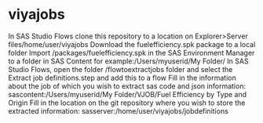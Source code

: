 # viyajobs
In SAS Studio Flows clone this repository to a location on Explorer>Server files/home/user/viyajobs
Download the fuelefficiency.spk package to a local folder
Import /packages/fuelefficiency.spk in the SAS Environment Manager to a folder in SAS Content 
for example:/Users/myuserid/My Folder/ 
In SAS Studio Flows, open the folder /flowtoextractjobs folder and select the Extract job definitions.step and add this to a flow
Fill in the information about the job of which you wish to extract sas code and json information: 
sascontent:/Users/myuserid/My Folder/VJOB/Fuel Efficiency by Type and Origin
Fill in the location on the git repository where you wish to store the extracted information:
sasserver:/home/user/viyajobs/jobdefinitions
